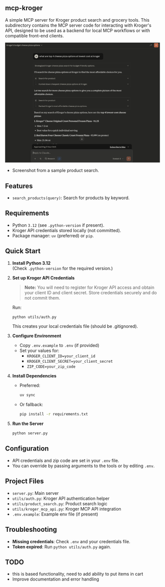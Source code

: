 
## mcp-kroger

A simple MCP server for Kroger product search and grocery tools. This subdirectory contains the MCP server code for interacting with Kroger's API, designed to be used as a backend for local MCP workflows or with compatible front-end clients.

![MCP Kroger Example Screenshot](assets/mcp-kroger-example.png)

* Screenshot from a sample product search.

## Features
- `search_products(query)`: Search for products by keyword.


## Requirements
- Python `3.12` (see `.python-version` if present).
- Kroger API credentials stored locally (not committed).
- Package manager: `uv` (preferred) or `pip`.

## Quick Start

1. **Install Python 3.12**  
	(Check `.python-version` for the required version.)

2. **Set up Kroger API Credentials**  
	> **Note:** You will need to register for Kroger API access and obtain your client ID and client secret. Store credentials securely and do not commit them.

	Run:
	```sh
	python utils/auth.py
	```
	This creates your local credentials file (should be .gitignored).

3. **Configure Environment**  
	- Copy `.env.example` to `.env` (if provided)
	- Set your values for:
	  - `KROGER_CLIENT_ID=your_client_id`
	  - `KROGER_CLIENT_SECRET=your_client_secret`
	  - `ZIP_CODE=your_zip_code`

4. **Install Dependencies**  
	- Preferred:
	  ```sh
	  uv sync
	  ```
	- Or fallback:
	  ```sh
	  pip install -r requirements.txt
	  ```

5. **Run the Server**  
	```sh
	python server.py
	```

## Configuration
- API credentials and zip code are set in your `.env` file.
- You can override by passing arguments to the tools or by editing `.env`.


## Project Files
- `server.py`: Main server
- `utils/auth.py`: Kroger API authentication helper
- `utils/product_search.py`: Product search logic
- `utils/kroger_mcp_api.py`: Kroger MCP API integration
- `.env.example`: Example env file (if present)

## Troubleshooting
- **Missing credentials**: Check `.env` and your credentials file.
- **Token expired**: Run `python utils/auth.py` again.

## TODO
* this is based functionality, need to add ability to put items in cart
* Improve documentation and error handling
